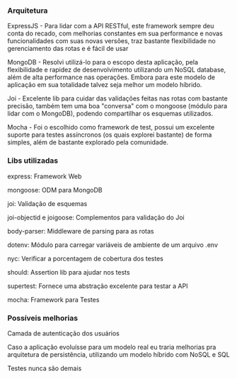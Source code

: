 ### Arquitetura


ExpressJS - Para lidar com a API RESTful, este framework sempre deu conta do recado, com melhorias constantes em sua performance e novas funcionalidades com suas novas versões, traz bastante flexibilidade no gerenciamento das rotas e é fácil de usar

MongoDB - Resolvi utilizá-lo para o escopo desta aplicação, pela flexibilidade e rapidez de desenvolvimento utilizando um NoSQL database, além de alta performance nas operações. Embora para este modelo de aplicação em sua totalidade talvez seja melhor um modelo híbrido.

Joi - Excelente lib para cuidar das validações feitas nas rotas com bastante precisão, também tem uma boa "conversa" com o mongoose (módulo para lidar com o MongoDB), podendo compartilhar os esquemas utilizados.

Mocha - Foi o escolhido como framework de test, possui um excelente suporte para testes assíncronos (os quais explorei bastante) de forma simples, além de bastante explorado pela comunidade.

### Libs utilizadas

express: Framework Web

mongoose: ODM para MongoDB

joi: Validação de esquemas

joi-objectid e joigoose: Complementos para validação do Joi

body-parser: Middleware de parsing para as rotas

dotenv: Módulo para carregar variáveis de ambiente de um arquivo .env

nyc: Verificar a porcentagem de cobertura dos testes

should: Assertion lib para ajudar nos tests

supertest: Fornece uma abstração excelente para testar a API

mocha: Framework para Testes

### Possíveis melhorias

Camada de autenticação dos usuários

Caso a aplicação evoluísse para um modelo real eu traria melhorias pra arquitetura de persistência, utilizando um modelo híbrido com NoSQL e SQL

Testes nunca são demais